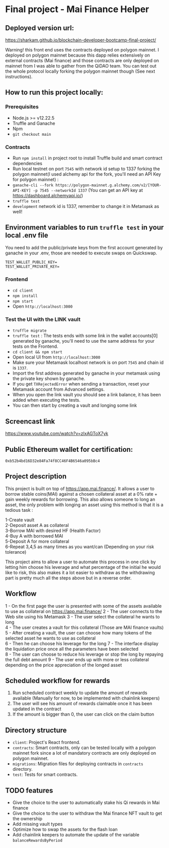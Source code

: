 # Final project - Mai Finance Helper

## Deployed version url:

https://sharkam.github.io/blockchain-developer-bootcamp-final-project/

Warning! this front end uses the contracts deployed on polygon mainnet.
I deployed on polygon mainnet because this dapp relies extensively on external contracts (Mai finance) and those contracts
are only deployed on mainnet from I was able to gather from the QiDAO team.
You can test out the whole protocol locally forking the polygon mainnet though (See next instructions).

## How to run this project locally:

### Prerequisites

-   Node.js >= v12.22.5
-   Truffle and Ganache
-   Npm
-   `git checkout main`

### Contracts

-   Run `npm install` in project root to install Truffle build and smart contract dependencies
-   Run local testnet on port `7545` with network id setup to 1337 forking the polygon mainnet(I used alchemy api for the fork, you'll need an API Key for polygon mainnet) :
-   `ganache-cli --fork https://polygon-mainnet.g.alchemy.com/v2/[YOUR-API-KEY] -p 7545 --networkId 1337` (You can get an API key at https://dashboard.alchemyapi.io/)
-   `truffle test`
-   `development` network id is 1337, remember to change it in Metamask as well!

## Environment variables to run `truffle test` in your local .env file

You need to add the public/private keys from the first account generated by ganache in your .env, those are needed to execute swaps on Quickswap.

```
TEST_WALLET_PUBLIC_KEY=
TEST_WALLET_PRIVATE_KEY=
```

### Frontend

-   `cd client`
-   `npm install`
-   `npm start`
-   Open `http://localhost:3000`

### Test the UI with the LINK vault

-   `truffle migrate`
-   `truffle test` : The tests ends with some link in the wallet accounts[0] generated by ganache, you'll need to use the same address for your tests on the Frontend.
-   `cd client && npm start`
-   Open local UI from `http://localhost:3000`
-   Make sure your Metamask localhost network is on port `7545` and chain id is `1337`.
-   Import the first address generated by ganache in your metamask using the private key shown by ganache.
-   If you get `TXRejectedError` when sending a transaction, reset your Metamask account from Advanced settings.
-   When you open the link vault you should see a link balance, it has been added when executing the tests.
-   You can then start by creating a vault and longing some link

## Screencast link

https://www.youtube.com/watch?v=zlxAGToX7yk

## Public Ethereum wallet for certification:

`0xb52b4bd16D32e84Fa74f8CC46F4B6546a095bBc4`

## Project description

This project is built on top of https://app.mai.finance/.
It allows a user to borrow stable coins(MAI) against a chosen collateral asset at a 0% rate + gain weekly rewards for borrowing.
This also allows someone to long an asset, the only problem with longing an asset using this method is that it is a tedious task :

1-Create vault  
2-Deposit asset A as collateral  
3-Borrow MAI with desired HF (Health Factor)  
4-Buy A with borrowed MAI  
5-Deposit A for more collateral  
6-Repeat 3,4,5 as many times as you want/can (Depending on your risk tolerance)

This project aims to allow a user to automate this process in one click by letting him choose his leverage and what percentage of the initial he would like to risk, this also makes it a lot easier to withdraw as the withdrawing part is pretty much all the steps above but in a reverse order.

## Workflow

1 - On the first page the user is presented with some of the assets available to use as collateral on https://app.mai.finance/
2 - The user connects to the Web site using his Metamask
3 - The user select the collateral he wants to long  
4 - The user creates a vault for this collateral (Those are MAI finance vaults)
5 - After creating a vault, the user can choose how many tokens of the selected asset he wants to use as collateral  
6 - Then he can choose his leverage for the long
7 - The interface display the liquidation price once all the parameters have been selected  
8 - The user can choose to reduce his leverage or stop the long by repaying the full debt amount
9 - The user ends up with more or less collateral depending on the price appreciation of the longed asset

## Scheduled workflow for rewards

1. Run scheduled contract weekly to update the amount of rewards available (Manually for now, to be implemented with chainlink keepers)
2. The user will see his amount of rewards claimable once it has been updated in the contract
3. If the amount is bigger than 0, the user can click on the claim button

## Directory structure

-   `client`: Project's React frontend.
-   `contracts`: Smart contracts, only can be tested locally with a polygon mainnet fork since a lot of mandatory contracts are only deployed on polygon mainnet.
-   `migrations`: Migration files for deploying contracts in `contracts` directory.
-   `test`: Tests for smart contracts.

## TODO features

-   Give the choice to the user to automatically stake his Qi rewards in Mai finance
-   Give the choice to the user to withdraw the Mai finance NFT vault to get the ownership
-   Add missing vault types
-   Optimize how to swap the assets for the flash loan
-   Add chainlink keepers to automate the update of the variable `balanceRewardsByPeriod`
